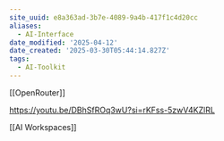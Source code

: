 ```yaml
---
site_uuid: e8a363ad-3b7e-4089-9a4b-417f1c4d20cc
aliases:
  - AI-Interface
date_modified: '2025-04-12'
date_created: '2025-03-30T05:44:14.827Z'
tags:
  - AI-Toolkit
---
```































[[OpenRouter]]

https://youtu.be/DBhSfROq3wU?si=rKFss-5zwV4KZlRL

[[AI Workspaces]]
